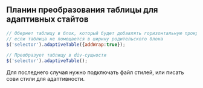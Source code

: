 ## Планин преобразования таблицы для адаптивных стайтов

```javascript
// Обернет таблицу в блок, который будет добавлять горизонтальную прокрутку, 
// если таблица не помещается в ширину родительского блока
$('selector').adaptiveTable({addWrap:true});

```

```javascript
// Преобразует таблицу в div-сущности 
$('selector').adaptiveTable();
```

Для последнего случая нужно подключать файл стилей, или писать сови стили для адаптивности.